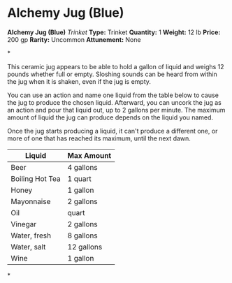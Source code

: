 # Alchemy Jug (Blue)

**Alchemy Jug (Blue)**
_Trinket_
**Type:** Trinket
**Quantity:** 1
**Weight:** 12 lb
**Price:** 200 gp
**Rarity:** Uncommon
**Attunement:** None

*<p>This ceramic jug appears to be able to hold a gallon of liquid and weighs 12 pounds whether full or empty. Sloshing sounds can be heard from within the jug when it is shaken, even if the jug is empty.

You can use an action and name one liquid from the table below to cause the jug to produce the chosen liquid. Afterward, you can uncork the jug as an action and pour that liquid out, up to 2 gallons per minute. The maximum amount of liquid the jug can produce depends on the liquid you named.

Once the jug starts producing a liquid, it can't produce a different one, or more of one that has reached its maximum, until the next dawn.</p>
<table>
<thead>
<tr>
<th data-sheets-value="{"1":2,"2":"Liquid"}">Liquid</th>
<th data-sheets-value="{"1":2,"2":"Max Amount"}">Max Amount</th>
</tr>
</thead>
<tbody>
<tr>
<td data-sheets-value="{"1":2,"2":"Beer"}">Beer</td>
<td data-sheets-value="{"1":2,"2":"4 gallons"}">4 gallons</td>
</tr>
<tr>
<td>Boiling Hot Tea</td>
<td>1 quart</td>
</tr>
<tr>
<td data-sheets-value="{"1":2,"2":"Honey"}">Honey</td>
<td data-sheets-value="{"1":2,"2":"1 gallon"}">1 gallon</td>
</tr>
<tr>
<td data-sheets-value="{"1":2,"2":"Mayonnaise"}">Mayonnaise</td>
<td data-sheets-value="{"1":2,"2":"2 gallons"}">2 gallons</td>
</tr>
<tr>
<td data-sheets-value="{"1":2,"2":"Oil"}">Oil</td>
<td data-sheets-value="{"1":2,"2":"quart"}">quart</td>
</tr>
<tr>
<td data-sheets-value="{"1":2,"2":"Vinegar"}">Vinegar</td>
<td data-sheets-value="{"1":2,"2":"2 gallons"}">2 gallons</td>
</tr>
<tr>
<td data-sheets-value="{"1":2,"2":"Water, fresh"}">Water, fresh</td>
<td data-sheets-value="{"1":2,"2":"8 gallons"}">8 gallons</td>
</tr>
<tr>
<td data-sheets-value="{"1":2,"2":"Water, salt"}">Water, salt</td>
<td data-sheets-value="{"1":2,"2":"12 gallons"}">12 gallons</td>
</tr>
<tr>
<td data-sheets-value="{"1":2,"2":"Wine"}">Wine</td>
<td data-sheets-value="{"1":2,"2":"1 gallon"}">1 gallon</td>
</tr>
</tbody>
</table>*